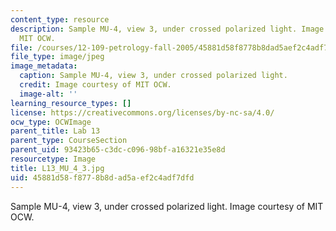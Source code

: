 ```yaml
---
content_type: resource
description: Sample MU-4, view 3, under crossed polarized light. Image courtesy of
  MIT OCW.
file: /courses/12-109-petrology-fall-2005/45881d58f8778b8dad5aef2c4adf7dfd_L13_MU_4_3.jpg
file_type: image/jpeg
image_metadata:
  caption: Sample MU-4, view 3, under crossed polarized light.
  credit: Image courtesy of MIT OCW.
  image-alt: ''
learning_resource_types: []
license: https://creativecommons.org/licenses/by-nc-sa/4.0/
ocw_type: OCWImage
parent_title: Lab 13
parent_type: CourseSection
parent_uid: 93423b65-c3dc-c096-98bf-a16321e35e8d
resourcetype: Image
title: L13_MU_4_3.jpg
uid: 45881d58-f877-8b8d-ad5a-ef2c4adf7dfd
---
```

Sample MU-4, view 3, under crossed polarized light. Image courtesy of MIT OCW.